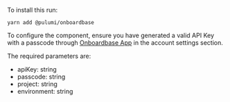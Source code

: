
To install this run:

```
yarn add @pulumi/onboardbase
```

To configure the component, ensure you have generated a valid API Key with a passcode through [Onboardbase App](https://app.onboardbase.com) in the account settings section.

The required parameters are:
- apiKey: string
- passcode: string
- project: string
- environment: string






